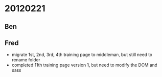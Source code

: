 # 20120221

## Ben



## Fred
- migrate 1st, 2nd, 3rd, 4th training page to middleman, but still need to rename folder
- completed 11th training page version 1, but need to modify the DOM and sass